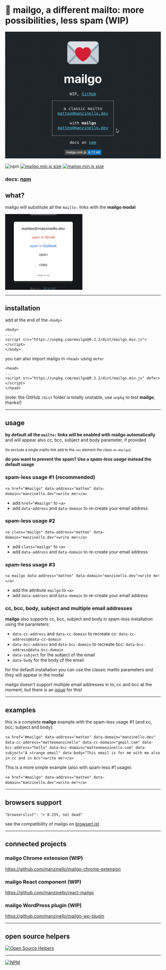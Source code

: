 # 💌 mailgo, a different mailto: more possibilities, less spam (WIP)

![mailgo screencast](/assets/video/mailgo-screencast.gif)

![npm](https://img.shields.io/npm/v/mailgo.svg?style=flat-square) [![mailgo.min.js size](https://img.shields.io/github/size/manzinello/mailgo/dist/mailgo.min.js.svg?label=mailgo.min.js&style=flat-square)](https://unpkg.com/mailgo@0.3.2/dist/mailgo.min.js) [![mailgo.min.js size](https://img.shields.io/github/size/manzinello/mailgo/dist/mailgo.min.css.svg?label=mailgo.min.css&style=flat-square)](https://unpkg.com/mailgo@0.3.2/dist/mailgo.min.css)

### docs: <a href="https://www.npmjs.com/package/mailgo">npm</a>

## what?

mailgo will substitute all the `mailto:` links with the **mailgo modal**

<img src="assets/img/screen-1.png" alt="mailgo modal" width="250"/>

---

## installation

add at the end of the `<body>`

```
<body>
...
<script src="https://unpkg.com/mailgo@0.3.2/dist/mailgo.min.js"></script>
</body>
```

you can also import mailgo in `<head>` using `defer`

```
<head>
...
<script src="https://unpkg.com/mailgo@0.3.2/dist/mailgo.min.js" defer></script>
</head>
```

(note: the GitHub `/dist` folder is totally unstable, use `unpkg` to test **mailgo**, thanks!)

---

## usage

**by default all the `mailto:` links will be enabled with mailgo automatically** and will appear also cc, bcc, subject and body parameter, if provided

<small>(to exclude a single mailto link add to the `<a>` element the class `no-mailgo`)</small>

**do you want to prevent the spam? Use a _spam-less usage_ instead the default usage**

### spam-less usage #1 (recommended)

`<a href="#mailgo" data-address="matteo" data-domain="manzinello.dev">write me!</a>`

- add `href="#mailgo"` to `<a>`
- add `data-address` and `data-domain` to re-create your email address

### spam-less usage #2

`<a class="mailgo" data-address="matteo" data-domain="manzinello.dev">write me!</a>`

- add `class="mailgo"` to `<a>`
- add `data-address` and `data-domain` to re-create your email address

### spam-less usage #3

`<a mailgo data-address="matteo" data-domain="manzinello.dev">write me!</a>`

- add the attribute `mailgo` to `<a>`
- add `data-address` and `data-domain` to re-create your email address

### cc, bcc, body, subject and multiple email addresses

**mailgo** also supports cc, bcc, subject and body in spam-less installation using the parameters:

- `data-cc-address` and `data-cc-domain` to recreate cc: `data-cc-address@data-cc-domain`
- `data-bcc-address` and `data-bcc-domain` to recreate bcc: `data-bcc-address@data-bcc-domain`
- `data-subject` for the subject of the email
- `data-body` for the body of the email

for the default installation you can use the classic mailto parameters and they will appear in the modal

mailgo doesn't support multiple email addresses in to, cc and bcc at the moment, but there is an <a href="https://github.com/manzinello/mailgo/issues/19">issue</a> for this!

---

## examples

this is a complete **mailgo** example with the spam-less usage #1 (and cc, bcc, subject and body):

`<a href="#mailgo" data-address="matteo" data-domain="manzinello.dev" data-cc-address="matteomanzinello" data-cc-domain="gmail.com" data-bcc-address="hello" data-bcc-domain="matteomanzinello.com" data-subject="A strange email" data-body="This email is for me with me also in cc and in bcc">write me!</a>`

This is a more simple example (also with spam-less #1 usage):

`<a href="#mailgo" data-address="matteo" data-domain="manzinello.dev">write me!</a>`

---

## browsers support

`"browserslist": "> 0.25%, not dead"`

see the compatibility of mailgo on <a href="https://browserl.ist/?q=%3E+0.25%25%2C+not+dead">browserl.ist</a>

---

## connected projects

### mailgo Chrome extension (WIP)

<https://github.com/manzinello/mailgo-chrome-extension>

### mailgo React component (WIP)

<https://github.com/manzinello/react-mailgo>

### mailgo WordPress plugin (WIP)

<https://github.com/manzinello/mailgo-wp-plugin>

---

## open source helpers

[![Open Source Helpers](https://www.codetriage.com/manzinello/mailgo/badges/users.svg)](https://www.codetriage.com/manzinello/mailgo)

---

[![NPM](https://nodei.co/npm/mailgo.png?stars=true)](https://www.npmjs.com/package/mailgo)
